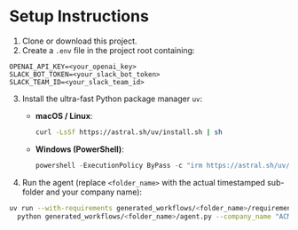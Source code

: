 # Setup Instructions

1. Clone or download this project.
2. Create a `.env` file in the project root containing:

```
OPENAI_API_KEY=<your_openai_key>
SLACK_BOT_TOKEN=<your_slack_bot_token>
SLACK_TEAM_ID=<your_slack_team_id>
```

3. Install the ultra-fast Python package manager `uv`:
   * **macOS / Linux**:
     ```bash
     curl -LsSf https://astral.sh/uv/install.sh | sh
     ```
   * **Windows (PowerShell)**:
     ```powershell
     powershell -ExecutionPolicy ByPass -c "irm https://astral.sh/uv/install.ps1 | iex"
     ```

4. Run the agent (replace `<folder_name>` with the actual timestamped sub-folder and your company name):

```bash
uv run --with-requirements generated_workflows/<folder_name>/requirements.txt --python 3.13 \
  python generated_workflows/<folder_name>/agent.py --company_name "ACME Corp"
```
